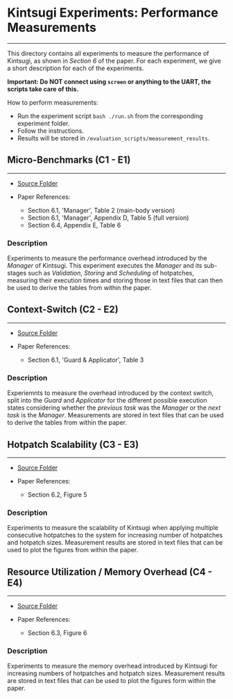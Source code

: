 # Kintsugi Experiments: Performance Measurements
---

This directory contains all experiments to measure the performance of Kintsugi, as shown in *Section 6* of the paper. For each experiment, we give a short description for each of the experiments.

**Important: Do NOT connect using `screen` or anything to the UART, the scripts take care of this.**

How to perform measurements:
- Run the experiment script `bash ./run.sh` from the corresponding experiment folder.
- Follow the instructions.
- Results will be stored in `/evaluation_scripts/measurement_results`.

## Micro-Benchmarks (C1 - E1)
---
- [Source Folder](./micro_benchmarks/)

- Paper References:
    - Section 6.1, 'Manager', Table 2 (main-body version)
    - Section 6.1, 'Manager', Appendix D, Table 5 (full version)
    - Section 6.4, Appendix E, Table 6

### Description
Experiments to measure the performance overhead introduced by the *Manager* of Kintsugi. This experiment executes the *Manager* and its sub-stages such as *Validation*, *Storing* and *Scheduling* of hotpatches, measuring their execution times and storing those in text files that can then be used to derive the tables from within the paper.

## Context-Switch (C2 - E2)
---
- [Source Folder](./context_switch/)

- Paper References:
    - Section 6.1, 'Guard & Applicator', Table 3

### Description
Experiemnts to measure the overhead introduced by the context switch, split into the *Guard* and *Applicator* for the different possible execution states considering whether the *previous task* was the *Manager* or the *next task* is the *Manager*. Measurements are stored in text files that can be used to derive the tables from within the paper.

## Hotpatch Scalability (C3 - E3)
---
- [Source Folder](./scalability/)

- Paper References:
    - Section 6.2, Figure 5

### Description
Experiments to measure the scalability of Kintsugi when applying multiple consecutive hotpatches to the system for increasing number of hotpatches and hotpatch sizes. Measurement results are stored in text files that can be used to plot the figures from within the paper.

## Resource Utilization / Memory Overhead (C4 - E4)
---
- [Source Folder](./resource_utilization/)

- Paper References:
    - Section 6.3, Figure 6
    
### Description
Experiments to measure the memory overhead introduced by Kintsugi for increasing numbers of hotpatches and hotpatch sizes. Measurement results are stored in text files that can be used to plot the figures form within the paper.
